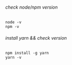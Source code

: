 ###### check node/npm version
```
node -v
npm -v
```
  
###### install yarn && check version
```
npm install -g yarn
yarn -v
```
